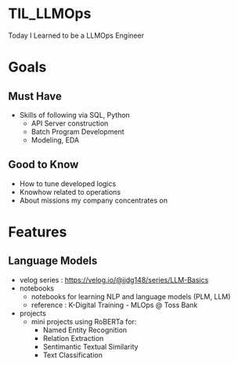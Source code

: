 # TIL_LLMOps
Today I Learned to be a LLMOps Engineer

# Goals
## Must Have
* Skills of following via SQL, Python
    * API Server construction
    * Batch Program Development
    * Modeling, EDA

## Good to Know
* How to tune developed logics
* Knowhow related to operations
* About missions my company concentrates on

# Features
## Language Models
* velog series : https://velog.io/@jjdg148/series/LLM-Basics
* notebooks
    * notebooks for learning NLP and language models (PLM, LLM)
    * reference : K-Digital Training - MLOps @ Toss Bank
* projects
    * mini projects using RoBERTa for:
        * Named Entity Recognition
        * Relation Extraction
        * Sentimantic Textual Similarity
        * Text Classification
